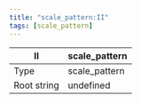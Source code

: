 ```yaml
---
title: "scale_pattern:II"
tags: [scale_pattern]
---
```


|II|scale_pattern|
|---|---|
|Type|scale_pattern|
|Root string|undefined|

